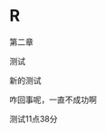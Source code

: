 <!--
 * @Author: your name
 * @Date: 2020-02-22 13:52:55
 * @LastEditTime: 2020-03-07 11:38:42
 * @LastEditors: Please set LastEditors
 * @Description: In User Settings Edit
 * @FilePath: \data\gitbook-source\R\chapter2.md
 -->
# R
第二章

测试

新的测试

咋回事呢，一直不成功啊

测试11点38分